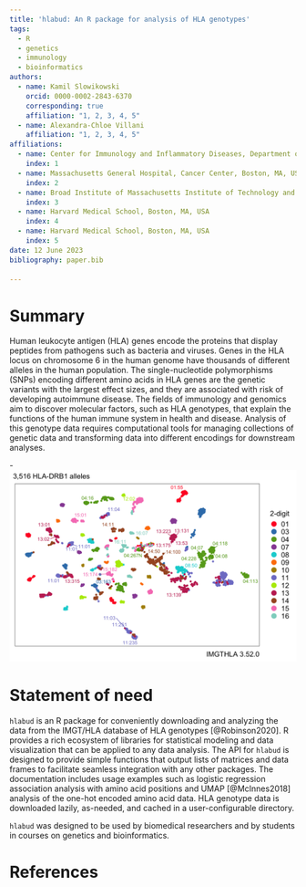 ```yaml
---
title: 'hlabud: An R package for analysis of HLA genotypes'
tags:
  - R
  - genetics
  - immunology
  - bioinformatics
authors:
  - name: Kamil Slowikowski
	orcid: 0000-0002-2843-6370
	corresponding: true
    affiliation: "1, 2, 3, 4, 5"
  - name: Alexandra-Chloe Villani
    affiliation: "1, 2, 3, 4, 5"
affiliations:
  - name: Center for Immunology and Inflammatory Diseases, Department of Medicine, Massachusetts General Hospital, Boston, MA, USA 
    index: 1
  - name: Massachusetts General Hospital, Cancer Center, Boston, MA, USA 
    index: 2
  - name: Broad Institute of Massachusetts Institute of Technology and Harvard, Cambridge, MA, USA
    index: 3
  - name: Harvard Medical School, Boston, MA, USA
	index: 4
  - name: Harvard Medical School, Boston, MA, USA
	index: 5
date: 12 June 2023
bibliography: paper.bib

---
```


# Summary

Human leukocyte antigen (HLA) genes encode the proteins that display peptides from pathogens such as bacteria and viruses.
Genes in the HLA locus on chromosome 6 in the human genome have thousands of different alleles in the human population.
The single-nucleotide polymorphisms (SNPs) encoding different amino acids in HLA genes are the genetic variants with the largest effect sizes, and they are associated with risk of developing autoimmune disease.
The fields of immunology and genomics aim to discover molecular factors, such as HLA genotypes, that explain the functions of the human immune system in health and disease.
Analysis of this genotype data requires computational tools for managing collections of genetic data and transforming data into different encodings for downstream analyses.

-![HLA-DRB1 genotypes embedded with UMAP](vignettes/examples_files/figure-html/umap1-1.png)


# Statement of need

`hlabud` is an R package for conveniently downloading and analyzing the data from the IMGT/HLA database of HLA genotypes [@Robinson2020].
R provides a rich ecosystem of libraries for statistical modeling and data visualization that can be applied to any data analysis.
The API for `hlabud` is designed to provide simple functions that output lists of matrices and data frames to facilitate seamless integration with any other packages.
The documentation includes usage examples such as logistic regression association analysis with amino acid positions and UMAP [@McInnes2018] analysis of the one-hot encoded amino acid data.
HLA genotype data is downloaded lazily, as-needed, and cached in a user-configurable directory.

`hlabud` was designed to be used by biomedical researchers and by students in courses on genetics and bioinformatics.


# References


